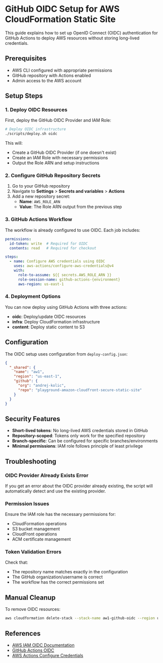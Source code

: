 # GitHub OIDC Setup for AWS CloudFormation Static Site

This guide explains how to set up OpenID Connect (OIDC) authentication for GitHub Actions to deploy AWS resources without storing long-lived credentials.

## Prerequisites

- AWS CLI configured with appropriate permissions
- GitHub repository with Actions enabled
- Admin access to the AWS account

## Setup Steps

### 1. Deploy OIDC Resources

First, deploy the GitHub OIDC Provider and IAM Role:

```bash
# Deploy OIDC infrastructure
./scripts/deploy.sh oidc
```

This will:
- Create a GitHub OIDC Provider (if one doesn't exist)
- Create an IAM Role with necessary permissions
- Output the Role ARN and setup instructions

### 2. Configure GitHub Repository Secrets

1. Go to your GitHub repository
2. Navigate to **Settings** > **Secrets and variables** > **Actions**
3. Add a new repository secret:
   - **Name**: `AWS_ROLE_ARN`
   - **Value**: The Role ARN output from the previous step

### 3. GitHub Actions Workflow

The workflow is already configured to use OIDC. Each job includes:

```yaml
permissions:
  id-token: write  # Required for OIDC
  contents: read   # Required for checkout

steps:
  - name: Configure AWS credentials using OIDC
    uses: aws-actions/configure-aws-credentials@v4
    with:
      role-to-assume: ${{ secrets.AWS_ROLE_ARN }}
      role-session-name: github-actions-{environment}
      aws-region: us-east-1
```

### 4. Deployment Options

You can now deploy using GitHub Actions with three actions:

- **oidc**: Deploy/update OIDC resources
- **infra**: Deploy CloudFormation infrastructure
- **content**: Deploy static content to S3

## Configuration

The OIDC setup uses configuration from `deploy-config.json`:

```json
{
  "_shared": {
    "name": "aw1",
    "region": "us-east-1",
    "github": {
      "org": "andrej-kolic",
      "repo": "playground-amazon-cloudfront-secure-static-site"
    }
  }
}
```

## Security Features

- **Short-lived tokens**: No long-lived AWS credentials stored in GitHub
- **Repository-scoped**: Tokens only work for the specified repository
- **Branch-specific**: Can be configured for specific branches/environments
- **Minimal permissions**: IAM role follows principle of least privilege

## Troubleshooting

### OIDC Provider Already Exists Error

If you get an error about the OIDC provider already existing, the script will automatically detect and use the existing provider.

### Permission Issues

Ensure the IAM role has the necessary permissions for:
- CloudFormation operations
- S3 bucket management
- CloudFront operations
- ACM certificate management

### Token Validation Errors

Check that:
- The repository name matches exactly in the configuration
- The GitHub organization/username is correct
- The workflow has the correct permissions set

## Manual Cleanup

To remove OIDC resources:

```bash
aws cloudformation delete-stack --stack-name aw1-github-oidc --region us-east-1
```

## References

- [AWS IAM OIDC Documentation](https://docs.aws.amazon.com/IAM/latest/UserGuide/id_roles_providers_create_oidc.html)
- [GitHub Actions OIDC](https://docs.github.com/en/actions/deployment/security-hardening-your-deployments/about-security-hardening-with-openid-connect)
- [AWS Actions Configure Credentials](https://github.com/aws-actions/configure-aws-credentials)
